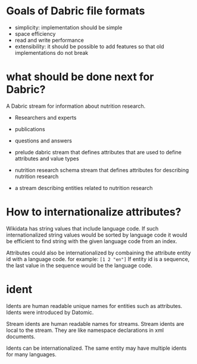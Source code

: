 # Goals of Dabric file formats
- simplicity: implementation should be simple
- space efficiency
- read and write performance
- extensibility: it should be possible to add features so that old implementations do not break

# what should be done next for Dabric?
A Dabric stream for information about nutrition research.
- Researchers and experts
- publications
- questions and answers

- prelude dabric stream that defines attributes that are used to define attributes and value types
- nutrition research schema stream that defines attributes for describing nutrition research
- a stream describing entities related to nutrition research

# How to internationalize attributes?
Wikidata has string values that include language code. If such internationalized string values would be sorted by language code it would be efficient to find string with the given language code from an index.

Attributes could also be internationalized by combaining the attribute entity id with a language code. for example: `[1 2 "en"]` If entity id is a sequence, the last value in the sequence would be the language code.

# ident
Idents are human readable unique names for entities such as attributes. Idents were introduced by Datomic.

Stream idents are human readable names for streams. Stream idents are local to the stream. They are like namespace declarations in xml documents.

Idents can be internationalized. The same entity may have multiple idents for many languages.
